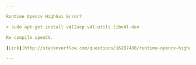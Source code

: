 ```yaml
---

Runtime Opencv HighGui Error?

> sudo apt-get install v4l2ucp v4l-utils libv4l-dev

Re compile openCV.

[Link](http://stackoverflow.com/questions/16287488/runtime-opencv-highgui-error-highgui-error-v4l-v4l2-vidioc-s-crop-opencv-c)

---
```




